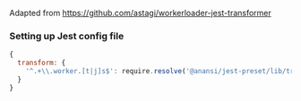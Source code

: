 Adapted from https://github.com/astagi/workerloader-jest-transformer

### Setting up Jest config file

```js
{
  transform: {
    '^.+\\.worker.[t|j]s$': require.resolve('@anansi/jest-preset/lib/transformers/worker-loader'),
  }
}
```
